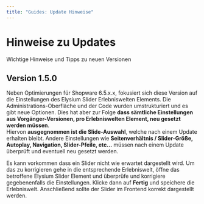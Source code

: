 ```yaml
---
title: "Guides: Update Hinweise"
---
```


# Hinweise zu Updates

Wichtige Hinweise und Tipps zu neuen Versionen

## Version 1.5.0

Neben Optimierungen für Shopware 6.5.x.x, fokusiert sich diese Version auf die Einstellungen des Elysium Slider Erlebniswelten Elements. Die Administrations-Oberfläche und der Code wurden umstrukturiert und es gibt neue Optionen. Dies hat aber zur Folge **dass sämtliche Einstellungen aus Vorgänger-Versionen, pro Erlebniswelten Element, neu gesetzt werden müssen**.  
Hiervon **ausgegnommen ist die Slide-Auswahl**, welche nach einem Update erhalten bleibt. Andere Einstellungen wie **Seitenverhältnis / Slider-Größe, Autoplay, Navigation, Slider-Pfeile, etc...** müssen nach einem Update überprüft und eventuell neu gesetzt werden.

Es kann vorkommen dass ein Slider nicht wie erwartet dargestellt wird. Um das zu korrigieren gehe in die entsprechende Erlebniswelt, öffne das betroffene Elysium Slider Element und überprüfe und korrigiere gegebenenfalls die Einstellungen. Klicke dann auf **Fertig** und speichere die Erlebniswelt. Anschließend sollte der Slider im Frontend korrekt dargestellt werden.